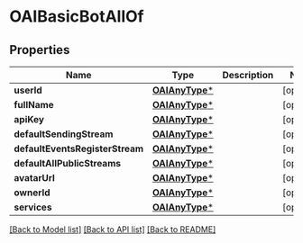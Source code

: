 # OAIBasicBotAllOf

## Properties
Name | Type | Description | Notes
------------ | ------------- | ------------- | -------------
**userId** | [**OAIAnyType***](.md) |  | [optional] 
**fullName** | [**OAIAnyType***](.md) |  | [optional] 
**apiKey** | [**OAIAnyType***](.md) |  | [optional] 
**defaultSendingStream** | [**OAIAnyType***](.md) |  | [optional] 
**defaultEventsRegisterStream** | [**OAIAnyType***](.md) |  | [optional] 
**defaultAllPublicStreams** | [**OAIAnyType***](.md) |  | [optional] 
**avatarUrl** | [**OAIAnyType***](.md) |  | [optional] 
**ownerId** | [**OAIAnyType***](.md) |  | [optional] 
**services** | [**OAIAnyType***](.md) |  | [optional] 

[[Back to Model list]](../README.md#documentation-for-models) [[Back to API list]](../README.md#documentation-for-api-endpoints) [[Back to README]](../README.md)


